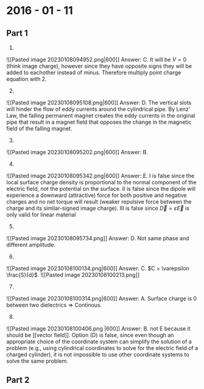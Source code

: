 # 2016 - 01 - 11

## Part 1
1.
![[Pasted image 20230108094952.png|600]]
Answer: C. It will be $V = 0$ (think image charge), however since they have opposite signs they will be added to eachother instead of minus. Therefore multiply point charge equation with 2.

2.
![[Pasted image 20230108095108.png|600]]
Answer: D. The vertical slots will hinder the flow of eddy currents around the cylindrical pipe. By Lenz’ Law, the falling permanent magnet creates the eddy currents in the original pipe that result in a magnet field that opposes the change in the magnetic field of the falling magnet.

3.
![[Pasted image 20230108095202.png|600]]
Answer: B.

4.
![[Pasted image 20230108095342.png|600]]
Answer: E. I is false since the local surface charge density is proportional to the normal component of the electric field, not the potential on the surface. II is false since the dipole will experience a downward (attractive) force for both positive and negative charges and no net torque will result (weaker repulsive force between the charge and its similar-signed image charge). III is false since $\vec{D} = \varepsilon \vec{E}$ is only valid for linear material

5.
![[Pasted image 20230108095734.png]]
Answer: D. Not same phase and different amplitude.

6.
![[Pasted image 20230108100134.png|600]]
Answer: C. $C = \varepsilon \frac{S}{d}$. ![[Pasted image 20230108100213.png]]

7.
![[Pasted image 20230108100314.png|600]]
Answer: A. Surface charge is 0 between two dielectrics $\Rightarrow$ Continous.

8.
![[Pasted image 20230108100406.png |600]]
Answer: B. not E because it should be [[vector field]]. Option (D) is false, since even though an appropriate choice of the coordinate system can simplify the solution of a problem (e.g., using cylindrical coordinates to solve for the electric field of a charged cylinder), it is not impossible to use other coordinate systems to solve the same problem.

## Part 2
